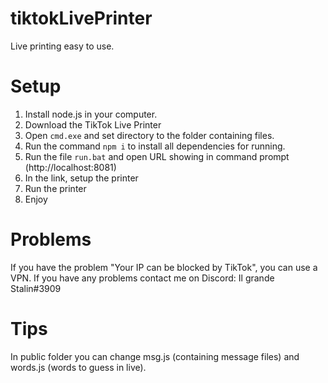 # tiktokLivePrinter
Live printing easy to use.

# Setup

1. Install node.js in your computer.
2. Download the TikTok Live Printer
3. Open ```cmd.exe``` and set directory to the folder containing files.
4. Run the command ```npm i``` to install all dependencies for running.
5. Run the file ```run.bat``` and open URL showing in command prompt (http://localhost:8081)
6. In the link, setup the printer
7. Run the printer
8. Enjoy
# Problems
If you have the problem "Your IP can be blocked by TikTok", you can use a VPN.
If you have any problems contact me on Discord: Il grande Stalin#3909

# Tips
In public folder you can change msg.js (containing message files) and words.js (words to guess in live).

